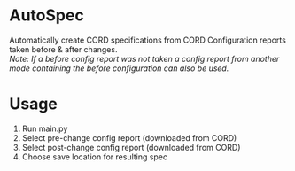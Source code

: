 # AutoSpec
Automatically create CORD specifications from CORD Configuration reports taken before & after changes.<br>
*Note: If a before config report was not taken a config report from another mode containing the before configuration can also be used.*

# Usage
1. Run main.py
2. Select pre-change config report (downloaded from CORD)
3. Select post-change config report (downloaded from CORD)
4. Choose save location for resulting spec